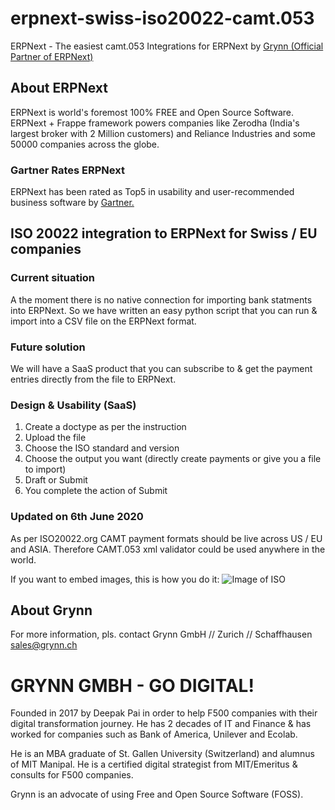 # erpnext-swiss-iso20022-camt.053
ERPNext - The easiest camt.053 Integrations for ERPNext by [Grynn (Official Partner of ERPNext)](https://www.grynn.io/)

## About ERPNext
ERPNext is world's foremost 100% FREE and Open Source Software. ERPNext + Frappe framework powers companies like Zerodha (India's largest broker with 2 Million customers) and Reliance Industries and some 50000 companies across the globe. 

### Gartner Rates ERPNext
ERPNext has been rated as Top5 in usability and user-recommended business software by [Gartner.](https://www.grynn.io/gartner-puts-erpnext-in-top5-erp-systems/)

## ISO 20022 integration to ERPNext for Swiss / EU companies

### Current situation 
A the moment there is no native connection for importing bank statments into ERPNext. So we have written an easy python script that you can run & import into a CSV file on the ERPNext format. 

### Future solution
We will  have a SaaS product that you can subscribe to & get the payment entries directly from the file to ERPNext. 

### Design & Usability (SaaS) 
1. Create a doctype as per the instruction
2. Upload the file 
3. Choose the ISO standard and version
4. Choose the output you want (directly create payments or give you a file to import)
5. Draft or Submit
6. You complete the action of Submit

### Updated on 6th June 2020

As per ISO20022.org CAMT payment formats should be live across US / EU and ASIA. 
Therefore CAMT.053 xml validator could be used anywhere in the world. 

If you want to embed images, this is how you do it:
![Image of ISO](https://github.com/grynn-in/erpnext-swiss-iso20022-camt.053-csv/iso20022-live.png)


## About Grynn
For more information, pls. contact 
Grynn GmbH //  Zurich // Schaffhausen
sales@grynn.ch

# GRYNN GMBH - GO DIGITAL!
Founded in 2017 by Deepak Pai in order to help F500 companies with their digital transformation journey.  He has 2 decades of IT and Finance & has worked for companies such as Bank of America, Unilever and Ecolab.

He is an MBA graduate of St. Gallen University (Switzerland) and alumnus of MIT Manipal. He is a certified digital strategist from MIT/Emeritus & consults for F500 companies.

Grynn is an advocate of using Free and Open Source Software (FOSS).
